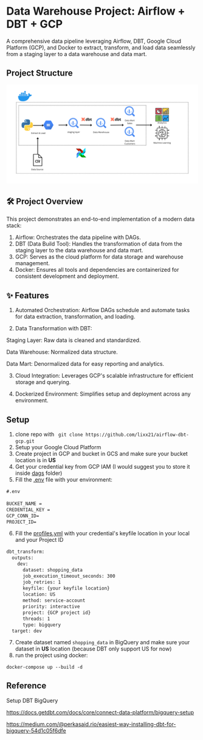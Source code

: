 # Data Warehouse Project: Airflow + DBT + GCP

A comprehensive data pipeline leveraging Airflow, DBT, Google Cloud Platform (GCP), and Docker to extract, transform, and load data seamlessly from a staging layer to a data warehouse and data mart.

## Project Structure

![airflow-dbt](./images/airflow-dbt.png)

## 🛠️ Project Overview
This project demonstrates an end-to-end implementation of a modern data stack:

1. Airflow: Orchestrates the data pipeline with DAGs.
2. DBT (Data Build Tool): Handles the transformation of data from the staging layer to the data warehouse and data mart.
3. GCP: Serves as the cloud platform for data storage and warehouse management.
4. Docker: Ensures all tools and dependencies are containerized for consistent development and deployment.

## ✨ Features

1. Automated Orchestration: Airflow DAGs schedule and automate tasks for data extraction, transformation, and loading.

2. Data Transformation with DBT:

Staging Layer: Raw data is cleaned and standardized.

Data Warehouse: Normalized data structure.

Data Mart: Denormalized data for easy reporting and analytics.

3. Cloud Integration: Leverages GCP's scalable infrastructure for efficient storage and querying.

4. Dockerized Environment: Simplifies setup and deployment across any environment.

## Setup

1. clone repo with ` git clone https://github.com/lixx21/airflow-dbt-gcp.git`
2. Setup your Google Cloud Platform
3. Create project in GCP and bucket in GCS and make sure your bucket location is in **US**
4. Get your credential key from GCP IAM (I would suggest you to store it inside [dags](./dags/) folder)
5. Fill the [.env](./dags/.env) file with your environment:

```
#.env

BUCKET_NAME = 
CREDENTIAL_KEY = 
GCP_CONN_ID= 
PROJECT_ID= 
```
6. Fill the [profiles.yml](./dags/dbt_transform/profiles.yml) with your credential's keyfile location in your local and your Project ID
```
dbt_transform:
  outputs:
    dev:
      dataset: shopping_data
      job_execution_timeout_seconds: 300
      job_retries: 1
      keyfile: {your keyfile location}
      location: US
      method: service-account
      priority: interactive
      project: {GCP project id}
      threads: 1
      type: bigquery
  target: dev
```
7. Create dataset named `shopping_data` in BigQuery and make sure your dataset in **US** location (because DBT only support US for now)
8. run the project using docker:

```
docker-compose up --build -d
```

## Reference

Setup DBT BigQuery

https://docs.getdbt.com/docs/core/connect-data-platform/bigquery-setup

https://medium.com/@perkasaid.rio/easiest-way-installing-dbt-for-bigquery-54d1c05f6dfe
